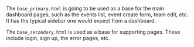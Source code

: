 The `base_primary.html` is going to be used as a base for the main dashboard pages, such as the events list, event create form, team edit, etc. It has the typical sidebar one would expect from a dashboard.

The `base_secondary.html` is used as a base for supporting pages. These include login, sign up, the error pages, etc.